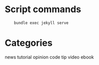 Script commands
===============

        bundle exec jekyll serve

Categories
==========

news
tutorial
opinion
code
tip
video
ebook
